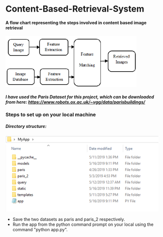 # Content-Based-Retrieval-System
#### A flow chart representing the steps involved in content based image retrieval
![Alt text](CBIR.png?raw=true "Title")

##### I have used the Paris Dataset for this project, which can be downloaded from here: https://www.robots.ox.ac.uk/~vgg/data/parisbuildings/
### Steps to set up on your local machine
##### Directory structure:
![Alt text](Directory.png?raw=true "Title")

- Save the two datasets as paris and paris_2 respectively. 
- Run the app from the python command prompt on your local using the command "python app.py".
